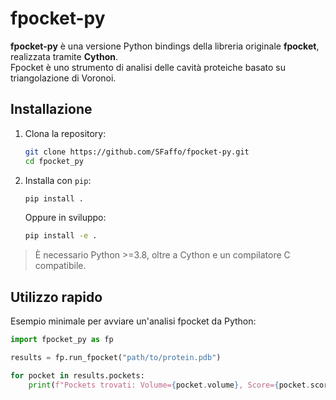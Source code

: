 # fpocket-py

**fpocket-py** è una versione Python bindings della libreria originale **fpocket**, realizzata tramite **Cython**.  
Fpocket è uno strumento di analisi delle cavità proteiche basato su triangolazione di Voronoi.

## Installazione

1. Clona la repository:
    ```bash
    git clone https://github.com/SFaffo/fpocket-py.git
    cd fpocket_py
    ```

2. Installa con `pip`:
    ```bash
    pip install .
    ```

    Oppure in sviluppo:
    ```bash
    pip install -e .
    ```

> È necessario Python >=3.8, oltre a Cython e un compilatore C compatibile.

## Utilizzo rapido

Esempio minimale per avviare un'analisi fpocket da Python:

```python
import fpocket_py as fp

results = fp.run_fpocket("path/to/protein.pdb")

for pocket in results.pockets:
    print(f"Pockets trovati: Volume={pocket.volume}, Score={pocket.score}")
